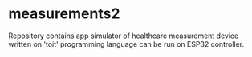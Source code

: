 # measurements2
Repository contains app simulator of healthcare measurement device written on 'toit' programming language can be run on ESP32 controller.
